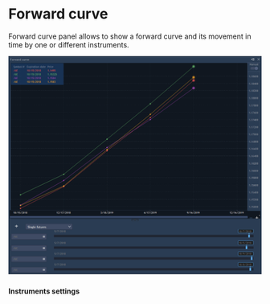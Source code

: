 # Forward curve

Forward curve panel allows to show a forward curve and its movement in time by one or different instruments.

![](../../.gitbook/assets/1%20%2811%29.png)

### 
**Instruments settings**



